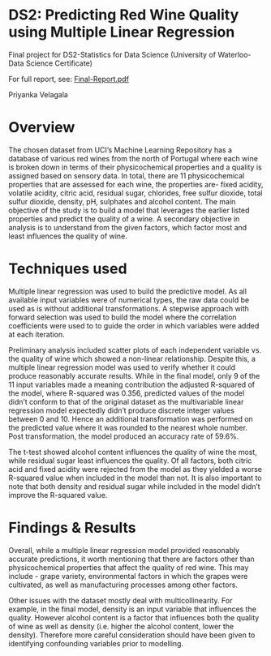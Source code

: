 # DS2: Predicting Red Wine Quality using Multiple Linear Regression 
Final project for DS2-Statistics for Data Science (University of Waterloo-Data Science Certificate)

For full report, see: [Final-Report.pdf](https://github.com/PriyankaVelagala/Predicting-Red-Wine-Quality-using-MLR/blob/main/ds2_redwinequality%20-%20analysis.pdf)

Priyanka Velagala 

# Overview 
The chosen dataset from UCI’s Machine Learning Repository has a database of various red wines from
the north of Portugal where each wine is broken down in terms of their physicochemical properties and
a quality is assigned based on sensory data. In total, there are 11 physicochemical properties that are
assessed for each wine, the properties are- fixed acidity, volatile acidity, citric acid, residual sugar,
chlorides, free sulfur dioxide, total sulfur dioxide, density, pH, sulphates and alcohol content. The main
objective of the study is to build a model that leverages the earlier listed properties and predict the
quality of a wine. A secondary objective in analysis is to understand from the given factors, which
factor most and least influences the quality of wine.

# Techniques used 
Multiple linear regression was used to build the predictive model. As all available input variables
were of numerical types, the raw data could be used as is without additional transformations. A
stepwise approach with forward selection was used to build the model where the correlation
coefficients were used to to guide the order in which variables were added at each iteration.

Preliminary analysis included scatter plots of each independent variable vs. the quality of wine
which showed a non-linear relationship. Despite this, a multiple linear regression model was used to
verify whether it could produce reasonably accurate results. While in the final model, only 9 of the
11 input variables made a meaning contribution the adjusted R-squared of the model, where
R-squared was 0.356, predicted values of the model didn’t conform to that of the original dataset
as the multivariable linear regression model expectedly didn’t produce discrete integer values
between 0 and 10. Hence an additional transformation was performed on the predicted value
where it was rounded to the nearest whole number. Post transformation, the model produced an
accuracy rate of 59.6%.

The t-test showed alcohol content influences the quality of wine the most, while residual sugar least
influences the quality. Of all factors, both citric acid and fixed acidity were rejected from the model
as they yielded a worse R-squared value when included in the model than not. It is also important
to note that both density and residual sugar while included in the model didn’t improve the
R-squared value.

# Findings & Results 
Overall, while a multiple linear regression model provided reasonably accurate predictions, it worth
mentioning that there are factors other than physicochemical properties that affect the quality of
red wine. This may include - grape variety, environmental factors in which the grapes were
cultivated, as well as manufacturing processes among other factors.

Other issues with the dataset mostly deal with multicollinearity. For example, in the final model,
density is an input variable that influences the quality. However alcohol content is a factor that
influences both the quality of wine as well as density (i.e. higher the alcohol content, lower the
density). Therefore more careful consideration should have been given to identifying confounding
variables prior to modelling.
